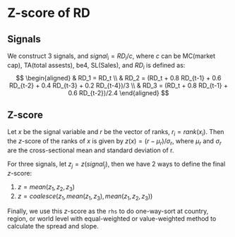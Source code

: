 # Z-score of RD

## Signals 

We construct 3 signals, and $signal_i = RD_i/c$, where $c$ can be MC(market cap), TA(total assests), be4, SL(Sales), and $RD_i$ is defined as:
$$
\begin{aligned}
& RD_1 = RD_t \\
& RD_2 = (RD_t + 0.8 RD_{t-1} + 0.6 RD_{t-2} + 0.4 RD_{t-3} + 0.2 RD_{t-4})/3 \\
& RD_3 = (RD_t + 0.8 RD_{t-1} + 0.6 RD_{t-2})/2.4
\end{aligned}
$$

## Z-score

Let $x$ be the signal variable and $r$ be the vector of ranks, $r_i = rank(x_i)$. Then the $z$-score of the ranks of $x$ is given by $z(x) = (r-\mu_r)/\sigma_r$, where $\mu_r$ and $\sigma_r$ are the cross-sectional mean and standard deviation of r.

For three signals, let $z_j = z(signal_j)$, then we have 2 ways to define the final $z$-score:

1. $z = mean(z_1, z_2, z_3)$
2. $z = coalesce(z_1, mean(z_1, z_3), mean(z_1, z_2, z_3))$



Finally, we use this $z$-score as the `rhs` to do one-way-sort at country, region, or world level with equal-weighted or value-weighted method to calculate the spread and slope.